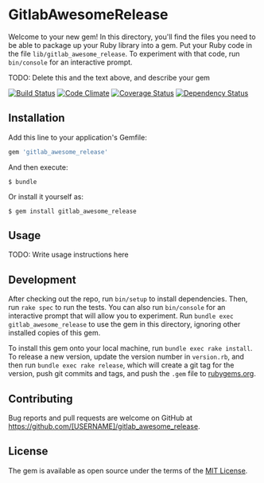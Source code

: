 # GitlabAwesomeRelease

Welcome to your new gem! In this directory, you'll find the files you need to be able to package up your Ruby library into a gem. Put your Ruby code in the file `lib/gitlab_awesome_release`. To experiment with that code, run `bin/console` for an interactive prompt.

TODO: Delete this and the text above, and describe your gem

[![Build Status](https://travis-ci.org/sue445/gitlab_awesome_release.svg?branch=master)](https://travis-ci.org/sue445/gitlab_awesome_release)
[![Code Climate](https://codeclimate.com/github/sue445/gitlab_awesome_release/badges/gpa.svg)](https://codeclimate.com/github/sue445/gitlab_awesome_release)
[![Coverage Status](https://coveralls.io/repos/sue445/gitlab_awesome_release/badge.svg?branch=master&service=github)](https://coveralls.io/github/sue445/gitlab_awesome_release?branch=master)
[![Dependency Status](https://gemnasium.com/sue445/gitlab_awesome_release.svg)](https://gemnasium.com/sue445/gitlab_awesome_release)

## Installation

Add this line to your application's Gemfile:

```ruby
gem 'gitlab_awesome_release'
```

And then execute:

    $ bundle

Or install it yourself as:

    $ gem install gitlab_awesome_release

## Usage

TODO: Write usage instructions here

## Development

After checking out the repo, run `bin/setup` to install dependencies. Then, run `rake spec` to run the tests. You can also run `bin/console` for an interactive prompt that will allow you to experiment. Run `bundle exec gitlab_awesome_release` to use the gem in this directory, ignoring other installed copies of this gem.

To install this gem onto your local machine, run `bundle exec rake install`. To release a new version, update the version number in `version.rb`, and then run `bundle exec rake release`, which will create a git tag for the version, push git commits and tags, and push the `.gem` file to [rubygems.org](https://rubygems.org).

## Contributing

Bug reports and pull requests are welcome on GitHub at https://github.com/[USERNAME]/gitlab_awesome_release.


## License

The gem is available as open source under the terms of the [MIT License](http://opensource.org/licenses/MIT).

